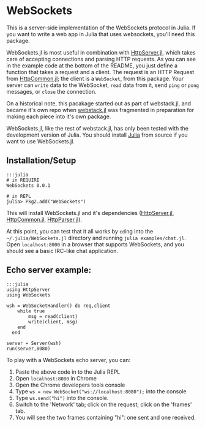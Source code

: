 # WebSockets

This is a server-side implementation of the WebSockets protocol in Julia.
If you want to write a web app in Julia that uses websockets, you'll need this package.

WebSockets.jl is most useful in combination with
[HttpServer.jl](https://github.com/hackerschool/HttpServer.jl),
which takes care of accepting connections and parsing HTTP requests.
As you can see in the example code at the bottom of the README,
you just define a function that takes a request and a client.
The request is an HTTP Request from [HttpCommon.jl](https://github.com/hackerschool/HttpCommon.jl);
the client is a `WebSocket`, from this package.
Your server can `write` data to the WebSocket,
`read` data from it, send `ping` or `pong` messages, or `close` the connection.

On a historical note, this pacakage started out as part of webstack.jl, and became it's own repo
when [webstack.jl](https://github.com/hackerschool/webstack.jl) was fragmented
in preparation for making each piece into it's own package.

WebSockets.jl, like the rest of webstack.jl, has only been tested
with the development version of Julia.
You should install [Julia](https://github.com/JuliaLang/julia) from source
if you want to use WebSockets.jl.

## Installation/Setup

    :::julia
    # in REQUIRE
    WebSockets 0.0.1

    # in REPL
    julia> Pkg2.add("WebSockets")

This will install WebSockets.jl and it's dependencies
([HttpServer.jl](https://github.com/hackerschool/HttpServer.jl),
[HttpCommon.jl](https://github.com/hackerschool/HttpCommon.jl),
[HttpParser.jl](https://github.com/hackerschool/HttpParser.jl)).

At this point, you can test that it all works
by `cd`ing into the `~/.julia/WebSockets.jl` directory and
running `julia examples/chat.jl`.
Open `localhost:8000` in a browser that supports WebSockets,
and you should see a basic IRC-like chat application.

## Echo server example:

    :::julia
    using HttpServer
    using WebSockets

    wsh = WebSocketHandler() do req,client
        while true
            msg = read(client)
            write(client, msg)
        end
      end

    server = Server(wsh)
    run(server,8080)

To play with a WebSockets echo server, you can:

1. Paste the above code in to the Julia REPL
2. Open `localhost:8080` in Chrome
3. Open the Chrome developers tools console
4. Type `ws = new WebSocket("ws://localhost:8080");` into the console
5. Type `ws.send("hi")` into the console.
6. Switch to the 'Network' tab; click on the request; click on the 'frames' tab.
7. You will see the two frames containing "hi": one sent and one received.
